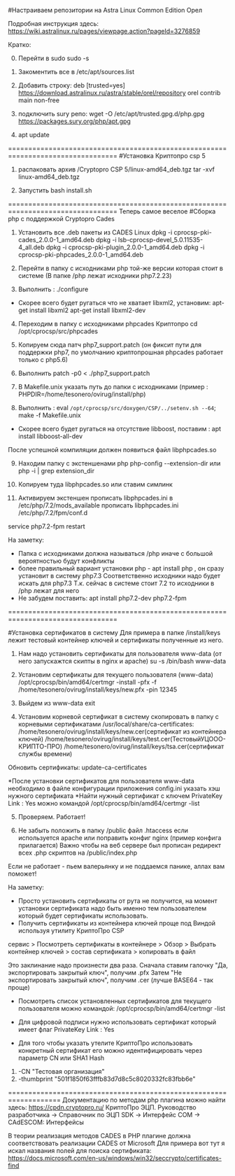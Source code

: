 #Настраиваем репозитории на Astra Linux Common Edition Орел

Подробная инструкция здесь: https://wiki.astralinux.ru/pages/viewpage.action?pageId=3276859

Кратко:

0. Перейти в sudo
sudo -s

1. Закоментить все в /etc/apt/sources.list

2. Добавить строку:
deb [trusted=yes] https://download.astralinux.ru/astra/stable/orel/repository orel contrib main non-free

3. подключить sury репо:
wget -O /etc/apt/trusted.gpg.d/php.gpg https://packages.sury.org/php/apt.gpg

4. apt update

=================================================================================
#Установка Криптопро csp 5

1. распаковать архив /Cryptopro CSP 5/linux-amd64_deb.tgz
tar -xvf linux-amd64_deb.tgz

2. Запустить bash install.sh

=================================================================================
Теперь самое веселое
#Сборка php с поддержкой Cryptopro Cades

1. Установить все .deb пакеты из CADES Linux
dpkg -i cprocsp-pki-cades_2.0.0-1_amd64.deb
dpkg -i lsb-cprocsp-devel_5.0.11535-4_all.deb
dpkg -i cprocsp-pki-plugin_2.0.0-1_amd64.deb
dpkg -i cprocsp-pki-phpcades_2.0.0-1_amd64.deb

2. Перейти в папку с исходниками php той-же версии которая стоит в системе (В папке /php лежат исходники php7.2.23)

3. Выполнить : ./configure

- Скорее всего будет ругаться что не хватает libxml2, установим:
apt-get install libxml2
apt-get install libxml2-dev

4. Переходим в папку с исходниками phpcades Криптопро
cd /opt/cprocsp/src/phpcades

5. Копируем сюда патч php7_support.patch (он фиксит пути для поддержки php7, по умолчанию криптопрошная phpcades работает только с php5.6)

6. Выполнить
patch -p0 < ./php7_support.patch

7. В Makefile.unix указать путь до папки с исходниками (пример : PHPDIR=/home/tesonero/ovirug/install/php)

8. Выполнить :
eval `/opt/cprocsp/src/doxygen/CSP/../setenv.sh --64`; make -f Makefile.unix

- Скорее всего будет ругаться на отсутствие libboost, поставим : 
apt install libboost-all-dev

После успешной компиляции должен появиться файл libphpcades.so

9. Находим папку с экстеншенами php
php-config --extension-dir
или
php -i | grep extension_dir

10. Копируем туда libphpcades.so или ставим симлинк

11. Активируем экстеншен
прописать libphpcades.ini в /etc/php/7.2/mods_available
прописать libphpcades.ini /etc/php/7.2/fpm/conf.d

service php7.2-fpm restart

На заметку:
* Папка с исходниками должна называться /php иначе с большой вероятностью будут конфликты
* более правильный вариант установки php - apt install php , он сразу установит в систему php7.3
Соответственно исходники надо будет искать для php7.3
Т.к. сейчас в системе стоит 7.2 то исходники в /php лежат для него
* Не забудем поставить: apt install php7.2-dev php7.2-fpm

=================================================================================

#Установка сертификатов в систему
Для примера в папке /install/keys лежит тестовый контейнер ключей и сертификаты полученные из него.

1. Нам надо установить сертификаты для пользователя www-data (от него запускажтся скипты в nginx и apache)
su -s /bin/bash www-data

2. Установим сертификаты для текущего пользователя (www-data)
/opt/cprocsp/bin/amd64/certmgr -install -pfx -f /home/tesonero/ovirug/install/keys/new.pfx -pin 12345

3. Выйдем из www-data
exit

4. Установим корневой сертификат в систему
скопировать в папку с корневыми сертификатами /usr/local/share/ca-certificates:
/home/tesonero/ovirug/install/keys/new.cer(сертификат из контейнера ключей)
/home/tesonero/ovirug/install/keys/test.cer(ТестовыйУЦООО-КРИПТО-ПРО)
/home/tesonero/ovirug/install/keys/tsa.cer(сертификат службы времени)

Обновить сертификаты:
update-ca-certificates

*После установки сертификатов для пользователя www-data необходимо в файле конфигурации приложения config.ini указать хэш нужного сертификата
*Найти нужный сертификат с ключем PrivateKey Link : Yes можно командой /opt/cprocsp/bin/amd64/certmgr -list

5. Проверяем. Работает!

6. Не забыть положить в папку /public файл .htaccess если используется apache 
или поправить конфиг nginx (пример конфига прилагается)
Важно чтобы на веб сервере был прописан редирект всех .php скриптов на /public/index.php
 
Если не работает - пьем валерьянку и не поддаемся панике, аллах вам поможет!

На заметку:
* Просто установить сертификаты от рута не получится, на момент установки сертификата надо быть именно тем пользователем который будет сертификаты использовать.
* Получить сертификаты из контейнера ключей проще под Виндой используя утилиту КриптоПро CSP

сервис > Посмотреть сертификаты в контейнере > Обзор > Выбрать контейнер ключей > состав сертификата > копировать в файл

Это заклинание надо произнести два раза. Сначала ставим галочку "Да, экспортировать закрытый ключ", получим .pfx
Затем "Не экспортировать закрытый ключ", получим .cer (лучше BASE64 - так проще)

* Посмотреть список установленных сертификатов для текущего пользователя можно командой:
/opt/cprocsp/bin/amd64/certmgr -list

* Для цифровой подписи нужно использовать сертификат который имеет флаг
PrivateKey Link     : Yes

* Для того чтобы указать утелите КриптоПро использовать конкретный сертификат его можно идентифицировать через параметр
 CN или SHA1 Hash
 1. -CN "Тестовая организация"
 2. -thumbprint "501f1850f63fffb83d7d8c5c8020332fc83fbb6e"
 
 ===================================================================
 Документацию по методам php плагина можно найти здесь:
 https://cpdn.cryptopro.ru/ 
 КриптоПро ЭЦП. Руководство разработчика -> Справочник по ЭЦП SDK -> Интерфейс COM -> CAdESCOM: Интерфейсы
 
 В теории реализация методов CADES в PHP плагине должна соответствовать реализации CADES от Microsoft
 Для примера вот тут я искал названия полей для поиска сертификата: 
 https://docs.microsoft.com/en-us/windows/win32/seccrypto/certificates-find
 